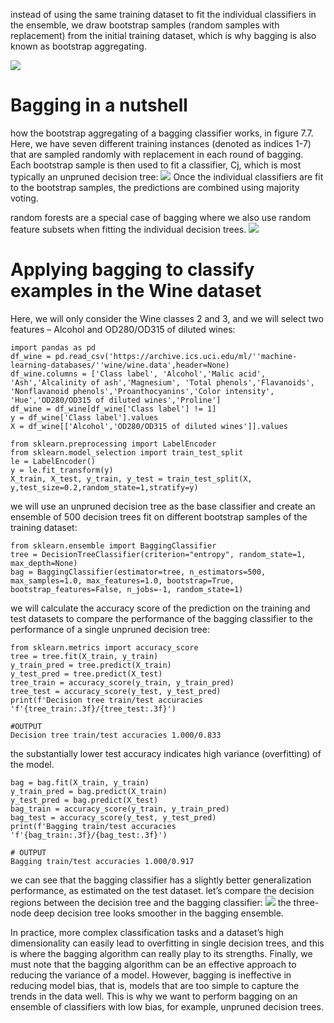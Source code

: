 instead of using the same training dataset to fit the individual classifiers in the ensemble, we draw bootstrap samples (random samples with replacement) from the initial training dataset, which is why bagging is also known as bootstrap aggregating.

![](https://i.imgur.com/iZgmovu.png)
# Bagging in a nutshell
how the bootstrap aggregating of a bagging classifier works,  in figure 7.7. Here, we have seven different training instances (denoted as indices 1-7) that are sampled randomly with replacement in each round of bagging. Each bootstrap sample is then used to fit a classifier, Cj, which is most typically an unpruned decision tree:
![](https://i.imgur.com/iU1Mv0Y.png)
Once the individual classifiers are fit to the bootstrap samples, the predictions are combined using majority voting.

random forests are a special case of bagging where we also use random feature subsets when fitting the individual decision trees.
![](https://i.imgur.com/6U3Rc39.png)

# Applying bagging to classify examples in the Wine dataset
Here, we will only consider the Wine classes 2 and 3, and we will select two features – Alcohol and OD280/OD315 of diluted wines:
```
import pandas as pd
df_wine = pd.read_csv('https://archive.ics.uci.edu/ml/''machine-learning-databases/''wine/wine.data',header=None)
df_wine.columns = ['Class label', 'Alcohol','Malic acid', 'Ash','Alcalinity of ash','Magnesium', 'Total phenols','Flavanoids', 'Nonflavanoid phenols','Proanthocyanins','Color intensity', 'Hue','OD280/OD315 of diluted wines','Proline']
df_wine = df_wine[df_wine['Class label'] != 1]
y = df_wine['Class label'].values
X = df_wine[['Alcohol','OD280/OD315 of diluted wines']].values

from sklearn.preprocessing import LabelEncoder
from sklearn.model_selection import train_test_split
le = LabelEncoder()
y = le.fit_transform(y)
X_train, X_test, y_train, y_test = train_test_split(X, y,test_size=0.2,random_state=1,stratify=y)

```
we will use an unpruned decision tree as the base classifier and create an
ensemble of 500 decision trees fit on different bootstrap samples of the training dataset:
```
from sklearn.ensemble import BaggingClassifier
tree = DecisionTreeClassifier(criterion="entropy", random_state=1, max_depth=None)
bag = BaggingClassifier(estimator=tree, n_estimators=500, max_samples=1.0, max_features=1.0, bootstrap=True, bootstrap_features=False, n_jobs=-1, random_state=1)

```
we will calculate the accuracy score of the prediction on the training and test datasets to compare the performance of the bagging classifier to the performance of a single unpruned decision tree:
```
from sklearn.metrics import accuracy_score
tree = tree.fit(X_train, y_train)
y_train_pred = tree.predict(X_train)
y_test_pred = tree.predict(X_test)
tree_train = accuracy_score(y_train, y_train_pred)
tree_test = accuracy_score(y_test, y_test_pred)
print(f'Decision tree train/test accuracies 'f'{tree_train:.3f}/{tree_test:.3f}')

#OUTPUT
Decision tree train/test accuracies 1.000/0.833
```
the substantially lower test accuracy indicates high variance (overfitting) of the model.
```
bag = bag.fit(X_train, y_train)
y_train_pred = bag.predict(X_train)
y_test_pred = bag.predict(X_test)
bag_train = accuracy_score(y_train, y_train_pred)
bag_test = accuracy_score(y_test, y_test_pred)
print(f'Bagging train/test accuracies 'f'{bag_train:.3f}/{bag_test:.3f}')

# OUTPUT
Bagging train/test accuracies 1.000/0.917
```
we can see that the bagging classifier has a slightly better generalization
performance, as estimated on the test dataset.
let’s compare the decision regions between the decision tree and the bagging classifier:
![](https://i.imgur.com/1w2NVUd.png)
the three-node deep decision tree looks smoother in the bagging ensemble.

In practice, more complex classification tasks and a dataset’s high dimensionality can easily lead to overfitting in single decision trees, and this is where the bagging algorithm can really play to its strengths. Finally, we must note that the bagging algorithm can be an effective approach to reducing the variance of a model. However, bagging is ineffective in reducing model bias, that is, models that are too simple to capture the trends in the data well. This is why we want to perform bagging on an ensemble of classifiers with low bias, for example, unpruned decision trees.